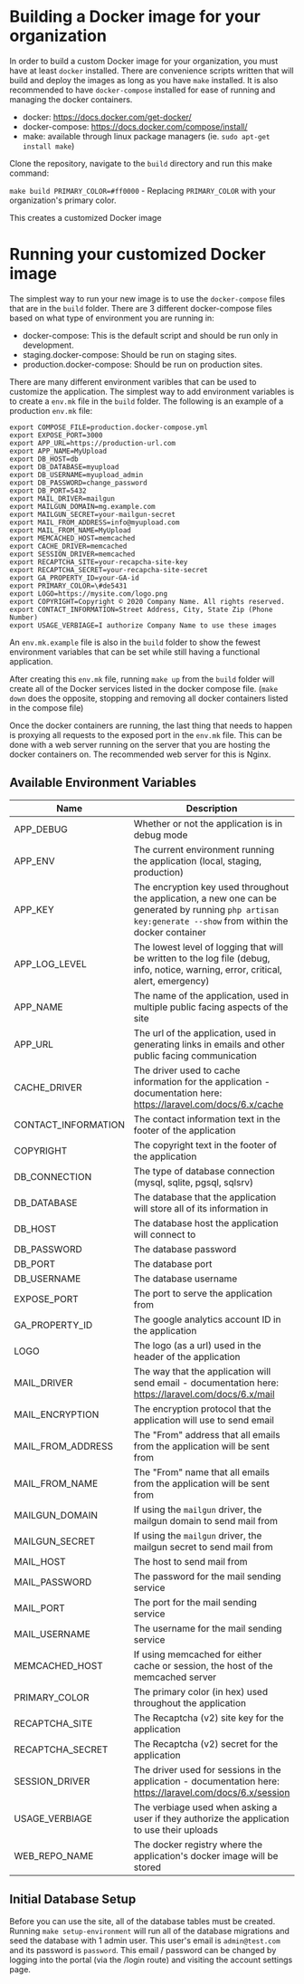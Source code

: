 # Building a Docker image for your organization

In order to build a custom Docker image for your organization, you must have at least `docker` installed. There are convenience scripts written that will build and deploy the images as long as you have `make` installed. It is also recommended to have `docker-compose` installed for ease of running and managing the docker containers.

- docker: https://docs.docker.com/get-docker/
- docker-compose: https://docs.docker.com/compose/install/
- make: available through linux package managers (ie. `sudo apt-get install make`)

Clone the repository, navigate to the `build` directory and run this make command:

`make build PRIMARY_COLOR=#ff0000` - Replacing `PRIMARY_COLOR` with your organization's primary color.

This creates a customized Docker image

# Running your customized Docker image

The simplest way to run your new image is to use the `docker-compose` files that are in the `build` folder. There are 3 different docker-compose files based on what type of environment you are running in:

- docker-compose: This is the default script and should be run only in development.
- staging.docker-compose: Should be run on staging sites.
- production.docker-compose: Should be run on production sites.

There are many different environment varibles that can be used to customize the application. The simplest way to add environment variables is to create a `env.mk` file in the `build` folder. The following is an example of a production `env.mk` file:

```
export COMPOSE_FILE=production.docker-compose.yml
export EXPOSE_PORT=3000
export APP_URL=https://production-url.com
export APP_NAME=MyUpload
export DB_HOST=db
export DB_DATABASE=myupload
export DB_USERNAME=myupload_admin
export DB_PASSWORD=change_password
export DB_PORT=5432
export MAIL_DRIVER=mailgun
export MAILGUN_DOMAIN=mg.example.com
export MAILGUN_SECRET=your-mailgun-secret
export MAIL_FROM_ADDRESS=info@myupload.com
export MAIL_FROM_NAME=MyUpload
export MEMCACHED_HOST=memcached
export CACHE_DRIVER=memcached
export SESSION_DRIVER=memcached
export RECAPTCHA_SITE=your-recapcha-site-key
export RECAPTCHA_SECRET=your-recapcha-site-secret
export GA_PROPERTY_ID=your-GA-id
export PRIMARY_COLOR=\#de5431
export LOGO=https://mysite.com/logo.png
export COPYRIGHT=Copyright © 2020 Company Name. All rights reserved.
export CONTACT_INFORMATION=Street Address, City, State Zip (Phone Number)
export USAGE_VERBIAGE=I authorize Company Name to use these images
```

An `env.mk.example` file is also in the `build` folder to show the fewest environment variables that can be set while still having a functional application.

After creating this `env.mk` file, running `make up` from the `build` folder will create all of the Docker services listed in the docker compose file. (`make down` does the opposite, stopping and removing all docker containers listed in the compose file)

Once the docker containers are running, the last thing that needs to happen is proxying all requests to the exposed port in the `env.mk` file. This can be done with a web server running on the server that you are hosting the docker containers on. The recommended web server for this is Nginx.

## Available Environment Variables

| Name                | Description                                                                                                                                                  | Default                                             |
| ------------------- | ------------------------------------------------------------------------------------------------------------------------------------------------------------ | --------------------------------------------------- |
| APP_DEBUG           | Whether or not the application is in debug mode                                                                                                              | false                                               |
| APP_ENV             | The current environment running the application (local, staging, production)                                                                                 | production                                          |
| APP_KEY             | The encryption key used throughout the application, a new one can be generated by running `php artisan key:generate --show` from within the docker container | base64:sK6yeEl2XZPPVsXbfFEcID7rxc2wNSBCUONwGwSmMuY= |
| APP_LOG_LEVEL       | The lowest level of logging that will be written to the log file (debug, info, notice, warning, error, critical, alert, emergency)                           | warning                                             |
| APP_NAME            | The name of the application, used in multiple public facing aspects of the site                                                                              |                                                     |
| APP_URL             | The url of the application, used in generating links in emails and other public facing communication                                                         |                                                     |
| CACHE_DRIVER        | The driver used to cache information for the application - documentation here: https://laravel.com/docs/6.x/cache                                            | file                                                |
| CONTACT_INFORMATION | The contact information text in the footer of the application                                                                                                |                                                     |
| COPYRIGHT           | The copyright text in the footer of the application                                                                                                          |                                                     |
| DB_CONNECTION       | The type of database connection (mysql, sqlite, pgsql, sqlsrv)                                                                                               | pgsql                                               |
| DB_DATABASE         | The database that the application will store all of its information in                                                                                       |                                                     |
| DB_HOST             | The database host the application will connect to                                                                                                            |                                                     |
| DB_PASSWORD         | The database password                                                                                                                                        |                                                     |
| DB_PORT             | The database port                                                                                                                                            |                                                     |
| DB_USERNAME         | The database username                                                                                                                                        |                                                     |
| EXPOSE_PORT         | The port to serve the application from                                                                                                                       |                                                     |
| GA_PROPERTY_ID      | The google analytics account ID in the application                                                                                                           |                                                     |
| LOGO                | The logo (as a url) used in the header of the application                                                                                                    |                                                     |
| MAIL_DRIVER         | The way that the application will send email - documentation here: https://laravel.com/docs/6.x/mail                                                         | log                                                 |
| MAIL_ENCRYPTION     | The encryption protocol that the application will use to send email                                                                                          | tls                                                 |
| MAIL_FROM_ADDRESS   | The "From" address that all emails from the application will be sent from                                                                                    |                                                     |
| MAIL_FROM_NAME      | The "From" name that all emails from the application will be sent from                                                                                       |                                                     |
| MAILGUN_DOMAIN      | If using the `mailgun` driver, the mailgun domain to send mail from                                                                                          |                                                     |
| MAILGUN_SECRET      | If using the `mailgun` driver, the mailgun secret to send mail from                                                                                          |                                                     |
| MAIL_HOST           | The host to send mail from                                                                                                                                   |                                                     |
| MAIL_PASSWORD       | The password for the mail sending service                                                                                                                    |                                                     |
| MAIL_PORT           | The port for the mail sending service                                                                                                                        |                                                     |
| MAIL_USERNAME       | The username for the mail sending service                                                                                                                    |                                                     |
| MEMCACHED_HOST      | If using memcached for either cache or session, the host of the memcached server                                                                             |                                                     |
| PRIMARY_COLOR       | The primary color (in hex) used throughout the application                                                                                                   |                                                     |
| RECAPTCHA_SITE      | The Recaptcha (v2) site key for the application                                                                                                              |                                                     |
| RECAPTCHA_SECRET    | The Recaptcha (v2) secret for the application                                                                                                                |                                                     |
| SESSION_DRIVER      | The driver used for sessions in the application - documentation here: https://laravel.com/docs/6.x/session                                                   | file                                                |
| USAGE_VERBIAGE      | The verbiage used when asking a user if they authorize the application to use their uploads                                                                  |                                                     |
| WEB_REPO_NAME       | The docker registry where the application's docker image will be stored                                                                                      |                                                     |

## Initial Database Setup

Before you can use the site, all of the database tables must be created. Running `make setup-environment` will run all of the database migrations and seed the database with 1 admin user. This user's email is `admin@test.com` and its password is `password`. This email / password can be changed by logging into the portal (via the /login route) and visiting the account settings page.
